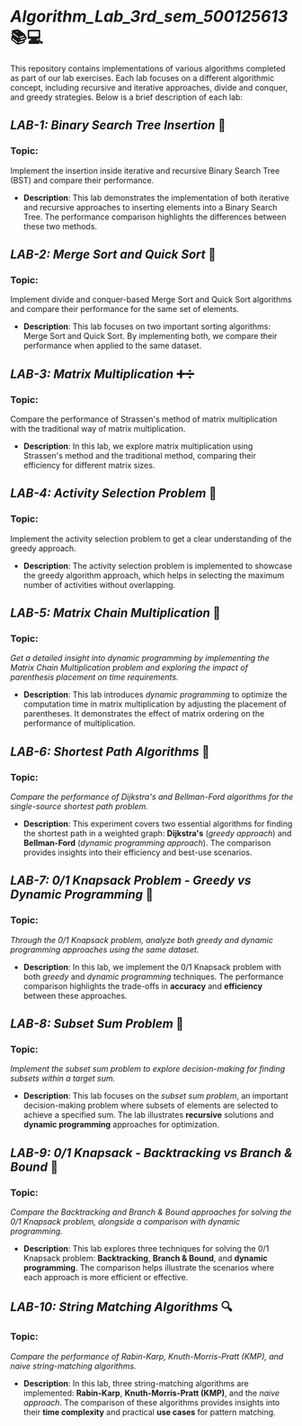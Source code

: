 # **_Algorithm_Lab_3rd_sem_500125613_** 📚💻

This repository contains implementations of various algorithms completed as part of our lab exercises. Each lab focuses on a different algorithmic concept, including recursive and iterative approaches, divide and conquer, and greedy strategies. Below is a brief description of each lab:

## **_LAB-1: Binary Search Tree Insertion_** 🌳
### Topic: 
Implement the insertion inside iterative and recursive Binary Search Tree (BST) and compare their performance.

- **Description**: This lab demonstrates the implementation of both iterative and recursive approaches to inserting elements into a Binary Search Tree. The performance comparison highlights the differences between these two methods.

## **_LAB-2: Merge Sort and Quick Sort_** 🔄
### Topic:
Implement divide and conquer-based Merge Sort and Quick Sort algorithms and compare their performance for the same set of elements.

- **Description**: This lab focuses on two important sorting algorithms: Merge Sort and Quick Sort. By implementing both, we compare their performance when applied to the same dataset.

## **_LAB-3: Matrix Multiplication_** ➕➗
### Topic:
Compare the performance of Strassen's method of matrix multiplication with the traditional way of matrix multiplication.

- **Description**: In this lab, we explore matrix multiplication using Strassen's method and the traditional method, comparing their efficiency for different matrix sizes.

## **_LAB-4: Activity Selection Problem_** 🎯
### Topic:
Implement the activity selection problem to get a clear understanding of the greedy approach.

- **Description**: The activity selection problem is implemented to showcase the greedy algorithm approach, which helps in selecting the maximum number of activities without overlapping.

## **_LAB-5: Matrix Chain Multiplication_** 🔢
### **Topic:**
*Get a detailed insight into dynamic programming by implementing the Matrix Chain Multiplication problem and exploring the impact of parenthesis placement on time requirements.*

- **Description**: This lab introduces *dynamic programming* to optimize the computation time in matrix multiplication by adjusting the placement of parentheses. It demonstrates the effect of matrix ordering on the performance of multiplication.

## **_LAB-6: Shortest Path Algorithms_** 🚦
### **Topic:**
*Compare the performance of Dijkstra's and Bellman-Ford algorithms for the single-source shortest path problem.*

- **Description**: This experiment covers two essential algorithms for finding the shortest path in a weighted graph: **Dijkstra's** (*greedy approach*) and **Bellman-Ford** (*dynamic programming approach*). The comparison provides insights into their efficiency and best-use scenarios.

## **_LAB-7: 0/1 Knapsack Problem - Greedy vs Dynamic Programming_** 🎒
### **Topic:**
*Through the 0/1 Knapsack problem, analyze both greedy and dynamic programming approaches using the same dataset.*

- **Description**: In this lab, we implement the 0/1 Knapsack problem with both *greedy* and *dynamic programming* techniques. The performance comparison highlights the trade-offs in **accuracy** and **efficiency** between these approaches.

## **_LAB-8: Subset Sum Problem_** 🧮
### **Topic:**
*Implement the subset sum problem to explore decision-making for finding subsets within a target sum.*

- **Description**: This lab focuses on the *subset sum problem*, an important decision-making problem where subsets of elements are selected to achieve a specified sum. The lab illustrates **recursive** solutions and **dynamic programming** approaches for optimization.

## **_LAB-9: 0/1 Knapsack - Backtracking vs Branch & Bound_** 🔗
### **Topic:**
*Compare the Backtracking and Branch & Bound approaches for solving the 0/1 Knapsack problem, alongside a comparison with dynamic programming.*

- **Description**: This lab explores three techniques for solving the 0/1 Knapsack problem: **Backtracking**, **Branch & Bound**, and **dynamic programming**. The comparison helps illustrate the scenarios where each approach is more efficient or effective.

## **_LAB-10: String Matching Algorithms_** 🔍
### **Topic:**
*Compare the performance of Rabin-Karp, Knuth-Morris-Pratt (KMP), and naive string-matching algorithms.*

- **Description**: In this lab, three string-matching algorithms are implemented: **Rabin-Karp**, **Knuth-Morris-Pratt (KMP)**, and the *naive approach*. The comparison of these algorithms provides insights into their **time complexity** and practical **use cases** for pattern matching.

